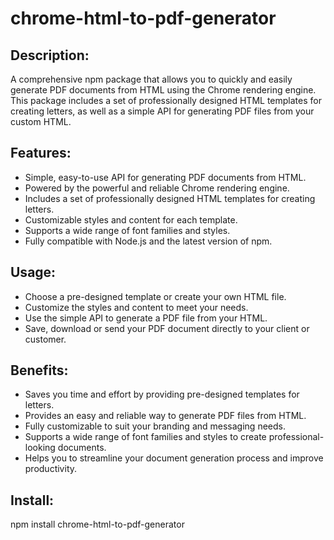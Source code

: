 # chrome-html-to-pdf-generator

## Description: 
A comprehensive npm package that allows you to quickly and easily generate PDF documents from HTML using the Chrome rendering engine. This package includes a set of professionally designed HTML templates for creating letters, as well as a simple API for generating PDF files from your custom HTML.

## Features:
- Simple, easy-to-use API for generating PDF documents from HTML.
- Powered by the powerful and reliable Chrome rendering engine.
- Includes a set of professionally designed HTML templates for creating letters.
- Customizable styles and content for each template.
- Supports a wide range of font families and styles.
- Fully compatible with Node.js and the latest version of npm.
<!-- Comprehensive documentation and dedicated support. -->

## Usage:
- Choose a pre-designed template or create your own HTML file.
- Customize the styles and content to meet your needs.
- Use the simple API to generate a PDF file from your HTML.
- Save, download or send your PDF document directly to your client or customer.

## Benefits:
- Saves you time and effort by providing pre-designed templates for letters.
- Provides an easy and reliable way to generate PDF files from HTML.
- Fully customizable to suit your branding and messaging needs.
- Supports a wide range of font families and styles to create professional-looking documents.
- Helps you to streamline your document generation process and improve productivity.

## Install:
npm install chrome-html-to-pdf-generator
